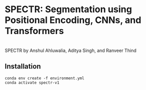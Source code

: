 # SPECTR: Segmentation using Positional Encoding, CNNs, and Transformers
<br/>
SPECTR by Anshul Ahluwalia, Aditya Singh, and Ranveer Thind  
  
## Installation
```
conda env create -f environment.yml
conda activate spectr-v1
```